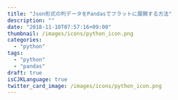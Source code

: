 ```yaml
---
title: "Json形式の列データをPandasでフラットに展開する方法"
description: ""
date: "2018-11-10T07:57:16+09:00"
thumbnail: /images/icons/python_icon.png
categories:
  - "python"
tags:
  - "python"
  - "pandas"
draft: true
isCJKLanguage: true
twitter_card_image: /images/icons/python_icon.png
---
```

